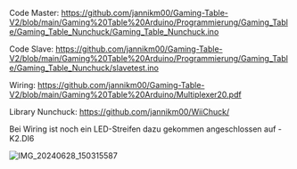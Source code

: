 Code Master:
https://github.com/jannikm00/Gaming-Table-V2/blob/main/Gaming%20Table%20Arduino/Programmierung/Gaming_Table/Gaming_Table_Nunchuck/Gaming_Table_Nunchuck.ino

Code Slave:
https://github.com/jannikm00/Gaming-Table-V2/blob/main/Gaming%20Table%20Arduino/Programmierung/Gaming_Table/Gaming_Table_Nunchuck/slavetest.ino

Wiring: https://github.com/jannikm00/Gaming-Table-V2/blob/main/Gaming%20Table%20Arduino/Multiplexer20.pdf

Library Nunchuck: https://github.com/jannikm00/WiiChuck/


Bei Wiring ist noch ein LED-Streifen dazu gekommen angeschlossen auf -K2.DI6

![IMG_20240628_150315587](https://github.com/jannikm00/Gaming-Table-V2/assets/72359748/df977f50-930f-4356-abb1-56f01424b122)
